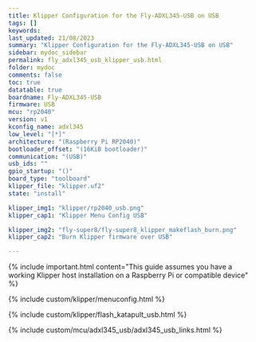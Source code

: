 ```yaml
---
title: Klipper Configuration for the Fly-ADXL345-USB on USB
tags: []
keywords: 
last_updated: 21/08/2023
summary: "Klipper Configuration for the Fly-ADXL345-USB on USB"
sidebar: mydoc_sidebar
permalink: fly_adxl345_usb_klipper_usb.html
folder: mydoc
comments: false
toc: true
datatable: true
boardname: Fly-ADXL345-USB
firmware: USB
mcu: "rp2040"
version: v1
kconfig_name: adxl345
low_level: "[*]"
architecture: "(Raspberry Pi RP2040)"
bootloader_offset: "(16KiB bootloader)"
communication: "(USB)"
usb_ids: ""
gpio_startup: "()"
board_type: "toolboard"
klipper_file: "klipper.uf2"
state: "install"

klipper_img1: "klipper/rp2040_usb.png"
klipper_cap1: "Klipper Menu Config USB"

klipper_img2: "fly-super8/fly-super8_klipper_makeflash_burn.png"
klipper_cap2: "Burn Klipper firmware over USB"

---
```

{% include important.html content="This guide assumes you have a working Klipper host installation on a Raspberry Pi or compatible device" %}

{% include custom/klipper/menuconfig.html %}

{% include custom/klipper/flash_katapult_usb.html %}

{% include custom/mcu/adxl345_usb/adxl345_usb_links.html %}
